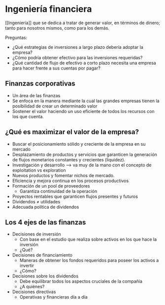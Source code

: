 # Ingeniería financiera 

[[Ingeniería]] que se dedica a tratar de generar valor, en términos de dinero; tanto para nosotros mismos, como para los demás. 

Preguntas: 
- ¿Qué estrategias de inversiones a largo plazo debería adoptar la empresa?
- ¿Cómo podría obtener efectivo para las inversiones requeridas?
- ¿Qué cantidad de flujo de efectivo a corto plazo necesita una empresa para hacer frente a sus cuentas por pagar?

## Finanzas corporativas
- Un área de las finanzas
- Se enfoca en la manera mediante la cual las grandes empresas tienen la posibilidad de crear un determinado valor
- Sostener el valor haciendo un uso eficiente de todos los recursos con los que cuenta. 

## ¿Qué es maximizar el valor de la empresa?
- Buscar el posicionamiento sólido y creciente de la empresa en su mercado
- Desplazamiento de productos y servicios que garanticen la generación de flujos monetarios constantes y crecientes (liquidez).
- Investigación y desarrollo --> va muy de la mano con el concepto de exploitation vs exploration
- Nuevos productos y fomentar nichos de mercado.
- Eficiencia y mejora continua en los procesos productivos
- Formación de un pool de proveedores
	- Garantiza continuidad de la operación
- Proyectos rentables que garanticen flujos presentes y futuros
- Dividendos $\neq$ utilidades
- Adecuada política de dividendos

## Los 4 ejes de las finanzas
- Decisiones de inversión
	- Con base en el estudio que realiza sobre activos en los que hace la inversión
	- ¿Qué?
- Decisiones de financiamiento
	- Maneras de obtener los fondos requeridos para poseer los activos a invertir
	- ¿Cómo?
- Decisiones sobre los dividendos
	- Debe equilibrar todos los aspectos cruciales de la compañía
	- ¿A quiénes?
- Decisiones directivas
	- Operativas y financieras día a día